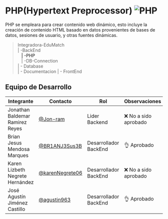 # PHP(Hypertext Preprocessor) ![PHP](https://img.shields.io/badge/PHP-777BB4?style=for-the-badge&logo=php&logoColor=white)

PHP se empleara para crear contenido web dinámico, esto incluye la creación de contenido HTML basado en datos provenientes de bases de datos, sesiones de usuario, y otras fuentes dinámicas.

>Integradora-EduMatch<br>
>| -BackEnd<br>
>&nbsp;&nbsp; **| -PHP**<br>
>&nbsp;&nbsp; | -DB-Connection<br>
>| - Database<br>
>| - Documentacion
>| - FrontEnd

## Equipo de Desarrollo
|Integrante|Contacto|Rol|Observaciones|
|----------|-------|---|-------------|
| Jonathan Baldemar Ramirez Reyes|[@Jon-ram](https://github.com/Jon-ram)|Lider Backend|❌ No a sido aprobado
| Brian Jesus Mendosa Marques|[@BR1ANJ3Sus3B](https://github.com/BR1ANJ3Sus3B)|Desarrollador BackEnd|👌 Aprobado
| Karen Lizbeth Negrete Hernández|[@karenNegrete06](https://github.com/karenNegrete06)| Desarrollador BackEnd|❌ No a sido aprobado
| José Agustín Jiménez Castillo|[@agustin963](https://github.com/agustin963)|Desarrollador BackEnd|👌 Aprobado
